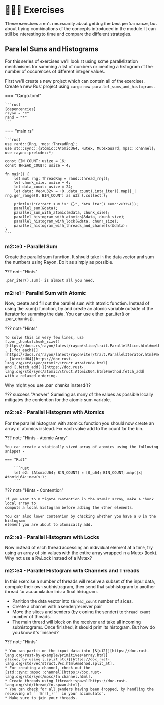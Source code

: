 # 👨🏼‍💻 Exercises
These exercises aren't necessarily about getting the best performance, but about trying combinations
of the concepts introduced in the module. It can still be interesting to time and compare the different strategies.

## Parallel Sums and Histograms
For this series of exercises we'll look at using some parallelization mechanisms
for summing a list of numbers or creating a histogram of the number of occurences
of different integer values.

First we'll create a new project which can contain all of the exercises.
Create a new Rust project using ```cargo new parallel_sums_and_histograms```.

=== "Cargo.toml"

    ```rust
    [dependencies]
    rayon = "*"
    rand = "*"
    ```

=== "main.rs"

    ```rust
    use rand::{Rng, rngs::ThreadRng};
    use std::sync::{atomic::AtomicU64, Mutex, MutexGuard, mpsc::channel};
    use rayon::prelude::*;

    const BIN_COUNT: usize = 16;
    const THREAD_COUNT: usize = 4;

    fn main() {
        let mut rng: ThreadRng = rand::thread_rng();
        let chunk_size: usize = 4;
        let data_count: usize = 24;
        let data: Vec<u32> = (0..data_count).into_iter().map(|_| rng.gen_range(0..BIN_COUNT) as u32 ).collect();

        println!("Correct sum is: {}", data.iter().sum::<u32>());
        parallel_sum(&data);
        parallel_sum_with_atomic(&data, chunk_size);
        parallel_histogram_with_atomics(&data, chunk_size);
        parallel_histogram_with_lock(&data, chunk_size);
        parallel_histogram_with_threads_and_channels(&data);
    }
    ```

### m2::e0 - Parallel Sum
Create the parallel sum function. It should take in the data vector and sum the numbers using Rayon. Do it as
simply as possible.

??? note "Hints"

    .par_iter().sum() is almost all you need.

### m2::e1 - Parallel Sum with Atomic
Now, create and fill out the parallel sum with atomic function. Instead of using the .sum() function, try and create
an atomic variable outside of the iterator for summing the data. You can use either .par_iter() or .par_chunks().

??? note "Hints"

    To solve this in very few lines, use
    [.par_chunks(chunk_size)][https://docs.rs/rayon/latest/rayon/slice/trait.ParallelSlice.html#method.par_chunks]
    , [.for_each()][https://docs.rs/rayon/latest/rayon/iter/trait.ParallelIterator.html#method.for_each]
    , [AtomicU64][https://doc.rust-lang.org/std/sync/atomic/struct.AtomicU64.html]
    and [.fetch_add()][https://doc.rust-lang.org/std/sync/atomic/struct.AtomicU64.html#method.fetch_add]
    with a relaxed ordering.

Why might you use .par_chunks instead()?

??? success "Answer"
    Summing as many of the values as possible locally mitigates the contention for the atomic sum variable.

### m2::e2 - Parallel Histogram with Atomics
For the parallel histogram with atomics function you should now create an array of atomics instead. For each
value add to the count for the bin.

??? note "Hints - Atomic Array"

    You can create a statically sized array of atomics using the following snippet -

    === "Rust"

        ```rust
        let e2: [AtomicU64; BIN_COUNT] = [0_u64; BIN_COUNT].map(|x| AtomicU64::new(x));
        ```

??? note "Hints - Contention"

    If you want to mitigate contention in the atomic array, make a chunk local array to
    compute a local histogram before adding the other elements.

    You can also lower contention by checking whether you have a 0 in the histogram
    element you are about to atomically add.

### m2::e3 - Parallel Histogram with Locks
Now instead of each thread accessing an individual element at a time, try using an array of bin values with the
entire array wrapped in a Mutex (lock). Why not use a RwLock instead of a Mutex?

### m2::e4 - Parallel Histogram with Channels and Threads
In this exercise a number of threads will receive a subset of the input data, compute their own subhistrogram,
then send that subhistogram to another thread for accumulation into a final histogram.

* Partition the data vector into ```thread_count``` number of slices.
* Create a channel with a sender/receiver pair.
* Move the slices and senders (by cloning the sender) to ```thread_count``` number of threads.
* The main thread will block on the receiver and take all incoming subhistograms. Once finished,
it should print its histogram. But how do you know it's finished?

??? note "Hints"

    * You can partition the input data into [&[u32]][https://doc.rust-lang.org/rust-by-example/primitives/array.html]
    slices, by using [.split_at()][https://doc.rust-lang.org/std/vec/struct.Vec.html#method.split_at].
    * For creating a channel, check out the
    [std::sync::mpsc::channel][https://doc.rust-lang.org/std/sync/mpsc/fn.channel.html].
    * Create threads using [thread::spawn][https://doc.rust-lang.org/std/thread/fn.spawn.html].
    * You can check for all senders having been dropped, by handling the receiving of ```Err(_)``` in your accumulator.
    * Make sure to join your threads.
